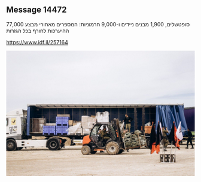 ## Message 14472

77,000 סופטשלים, 1,900 מבנים ניידים ו-9,000 חרמוניות:
המספרים מאחורי מבצע ההיערכות לחורף בכל הגזרות

https://www.idf.il/257164

![Photo](14472/14472_photo.jpg)
